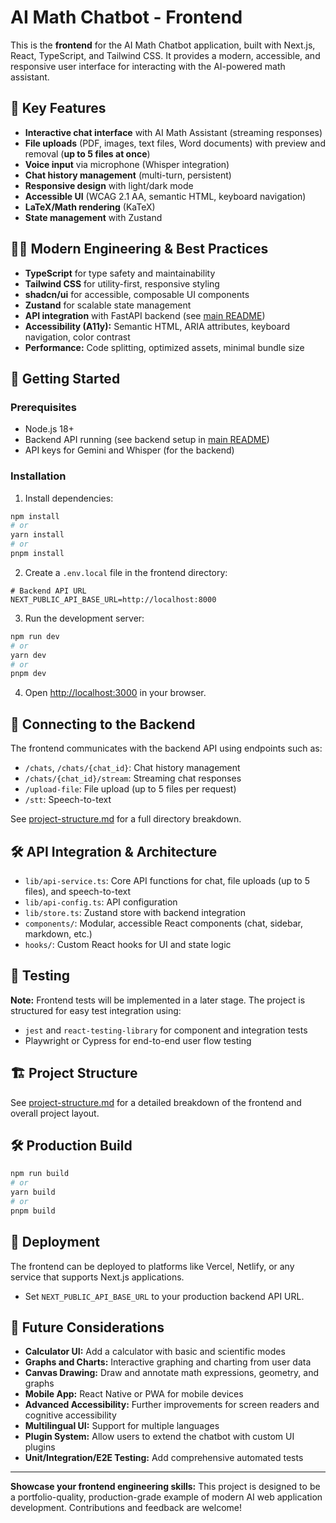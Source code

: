 # AI Math Chatbot - Frontend

This is the **frontend** for the AI Math Chatbot application, built with Next.js, React, TypeScript, and Tailwind CSS. It provides a modern, accessible, and responsive user interface for interacting with the AI-powered math assistant.

## 🌟 Key Features

- **Interactive chat interface** with AI Math Assistant (streaming responses)
- **File uploads** (PDF, images, text files, Word documents) with preview and removal (**up to 5 files at once**)
- **Voice input** via microphone (Whisper integration)
- **Chat history management** (multi-turn, persistent)
- **Responsive design** with light/dark mode
- **Accessible UI** (WCAG 2.1 AA, semantic HTML, keyboard navigation)
- **LaTeX/Math rendering** (KaTeX)
- **State management** with Zustand

## 🧑‍💻 Modern Engineering & Best Practices

- **TypeScript** for type safety and maintainability
- **Tailwind CSS** for utility-first, responsive styling
- **shadcn/ui** for accessible, composable UI components
- **Zustand** for scalable state management
- **API integration** with FastAPI backend (see [main README](../README.md))
- **Accessibility (A11y):** Semantic HTML, ARIA attributes, keyboard navigation, color contrast
- **Performance:** Code splitting, optimized assets, minimal bundle size

## 🚀 Getting Started

### Prerequisites

- Node.js 18+
- Backend API running (see backend setup in [main README](../README.md))
- API keys for Gemini and Whisper (for the backend)

### Installation

1. Install dependencies:

```bash
npm install
# or
yarn install
# or
pnpm install
```

2. Create a `.env.local` file in the frontend directory:

```
# Backend API URL
NEXT_PUBLIC_API_BASE_URL=http://localhost:8000
```

3. Run the development server:

```bash
npm run dev
# or
yarn dev
# or
pnpm dev
```

4. Open [http://localhost:3000](http://localhost:3000) in your browser.

## 🔗 Connecting to the Backend

The frontend communicates with the backend API using endpoints such as:

- `/chats`, `/chats/{chat_id}`: Chat history management
- `/chats/{chat_id}/stream`: Streaming chat responses
- `/upload-file`: File upload (up to 5 files per request)
- `/stt`: Speech-to-text

See [project-structure.md](../project-structure.md) for a full directory breakdown.

## 🛠️ API Integration & Architecture

- `lib/api-service.ts`: Core API functions for chat, file uploads (up to 5 files), and speech-to-text
- `lib/api-config.ts`: API configuration
- `lib/store.ts`: Zustand store with backend integration
- `components/`: Modular, accessible React components (chat, sidebar, markdown, etc.)
- `hooks/`: Custom React hooks for UI and state logic

## 🧪 Testing

**Note:** Frontend tests will be implemented in a later stage. The project is structured for easy test integration using:

- `jest` and `react-testing-library` for component and integration tests
- Playwright or Cypress for end-to-end user flow testing

## 🏗️ Project Structure

See [project-structure.md](../project-structure.md) for a detailed breakdown of the frontend and overall project layout.

## 🛠️ Production Build

```bash
npm run build
# or
yarn build
# or
pnpm build
```

## 🚢 Deployment

The frontend can be deployed to platforms like Vercel, Netlify, or any service that supports Next.js applications.

- Set `NEXT_PUBLIC_API_BASE_URL` to your production backend API URL.

## 🔮 Future Considerations

- **Calculator UI:** Add a calculator with basic and scientific modes
- **Graphs and Charts:** Interactive graphing and charting from user data
- **Canvas Drawing:** Draw and annotate math expressions, geometry, and graphs
- **Mobile App:** React Native or PWA for mobile devices
- **Advanced Accessibility:** Further improvements for screen readers and cognitive accessibility
- **Multilingual UI:** Support for multiple languages
- **Plugin System:** Allow users to extend the chatbot with custom UI plugins
- **Unit/Integration/E2E Testing:** Add comprehensive automated tests

---

**Showcase your frontend engineering skills:** This project is designed to be a portfolio-quality, production-grade example of modern AI web application development. Contributions and feedback are welcome! 